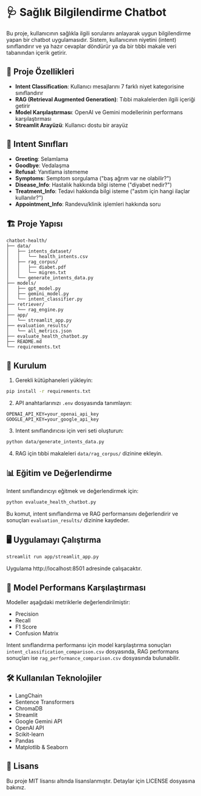 # 🩺 Sağlık Bilgilendirme Chatbot

Bu proje, kullanıcının sağlıkla ilgili sorularını anlayarak uygun bilgilendirme yapan bir chatbot uygulamasıdır. Sistem, kullanıcının niyetini (intent) sınıflandırır ve ya hazır cevaplar döndürür ya da bir tıbbi makale veri tabanından içerik getirir.

## 🎯 Proje Özellikleri

- **Intent Classification**: Kullanıcı mesajlarını 7 farklı niyet kategorisine sınıflandırır
- **RAG (Retrieval Augmented Generation)**: Tıbbi makalelerden ilgili içeriği getirir
- **Model Karşılaştırması**: OpenAI ve Gemini modellerinin performans karşılaştırması
- **Streamlit Arayüzü**: Kullanıcı dostu bir arayüz

## 🧠 Intent Sınıfları

- **Greeting**: Selamlama
- **Goodbye**: Vedalaşma
- **Refusal**: Yanıtlama istememe
- **Symptoms**: Semptom sorgulama ("baş ağrım var ne olabilir?")
- **Disease_Info**: Hastalık hakkında bilgi isteme ("diyabet nedir?")
- **Treatment_Info**: Tedavi hakkında bilgi isteme ("astım için hangi ilaçlar kullanılır?")
- **Appointment_Info**: Randevu/klinik işlemleri hakkında soru

## 🏗️ Proje Yapısı

```
chatbot-health/
├── data/
│   ├── intents_dataset/
│   │   └── health_intents.csv
│   ├── rag_corpus/
│   │   ├── diabet.pdf
│   │   └── migren.txt
│   └── generate_intents_data.py
├── models/
│   ├── gpt_model.py
│   ├── gemini_model.py
│   └── intent_classifier.py
├── retriever/
│   └── rag_engine.py
├── app/
│   └── streamlit_app.py
├── evaluation_results/
│   └── all_metrics.json
├── evaluate_health_chatbot.py
├── README.md
└── requirements.txt
```

## 🚀 Kurulum

1. Gerekli kütüphaneleri yükleyin:

```bash
pip install -r requirements.txt
```

2. API anahtarlarınızı `.env` dosyasında tanımlayın:

```
OPENAI_API_KEY=your_openai_api_key
GOOGLE_API_KEY=your_google_api_key
```

3. Intent sınıflandırıcısı için veri seti oluşturun:

```bash
python data/generate_intents_data.py
```

4. RAG için tıbbi makaleleri `data/rag_corpus/` dizinine ekleyin.

## 📊 Eğitim ve Değerlendirme

Intent sınıflandırıcıyı eğitmek ve değerlendirmek için:

```bash
python evaluate_health_chatbot.py
```

Bu komut, intent sınıflandırma ve RAG performansını değerlendirir ve sonuçları `evaluation_results/` dizinine kaydeder.

## 🖥️ Uygulamayı Çalıştırma

```bash
streamlit run app/streamlit_app.py
```

Uygulama http://localhost:8501 adresinde çalışacaktır.

## 📝 Model Performans Karşılaştırması

Modeller aşağıdaki metriklerle değerlendirilmiştir:

- Precision
- Recall
- F1 Score
- Confusion Matrix

Intent sınıflandırma performansı için model karşılaştırma sonuçları `intent_classification_comparison.csv` dosyasında, RAG performans sonuçları ise `rag_performance_comparison.csv` dosyasında bulunabilir.

## 🛠️ Kullanılan Teknolojiler

- LangChain
- Sentence Transformers
- ChromaDB
- Streamlit
- Google Gemini API
- OpenAI API
- Scikit-learn
- Pandas
- Matplotlib & Seaborn

## 📄 Lisans

Bu proje MIT lisansı altında lisanslanmıştır. Detaylar için LICENSE dosyasına bakınız. 